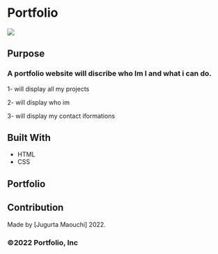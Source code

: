 # Portfolio
![]("/asset/images/djigo.jpg")
## Purpose
### A portfolio website will discribe who Im I and what i can do.

1- will display all my projects

2- will display who im

3- will display my contact iformations 

## Built With
* HTML
* CSS

## Portfolio


## Contribution
Made by [Jugurta Maouchi]  2022.

### ©️2022 Portfolio, Inc 
